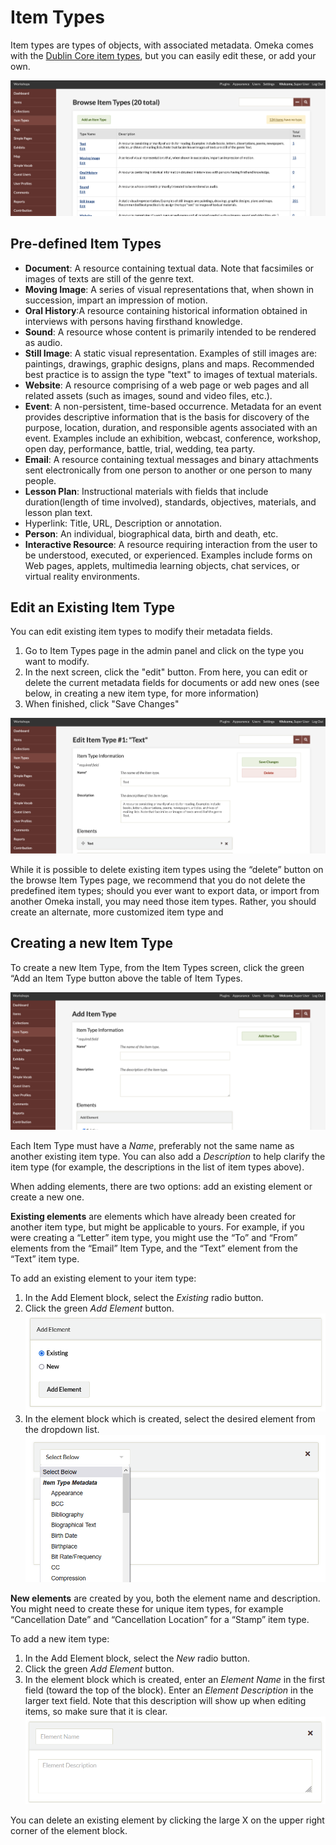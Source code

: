 # Item Types

Item types are types of objects, with associated metadata. Omeka comes with the [Dublin Core item types](https://www.dublincore.org/specifications/dublin-core/dcmi-terms/#section-7), but you can easily edit these, or add your own.

![Item types browse view](../doc_files/itemTypeBrowse.png)

Pre-defined Item Types
---------------------------------------------------------

-   **Document**: A resource containing textual data. Note that facsimiles or images of texts are still of the genre text.
-   **Moving Image**: A series of visual representations that, when shown in succession, impart an impression of motion.
-   **Oral History**:A resource containing historical information obtained in interviews with persons having firsthand knowledge.
-   **Sound**: A resource whose content is primarily intended to be rendered as audio.
-   **Still Image**: A static visual representation. Examples of still images are: paintings, drawings, graphic designs, plans and maps. Recommended best practice is to assign the type "text" to images of textual materials.
-   **Website**: A resource comprising of a web page or web pages and all related assets (such as images, sound and video files, etc.).
-   **Event**: A non-persistent, time-based occurrence. Metadata for an event provides descriptive information that is the basis for discovery of the purpose, location, duration, and responsible agents associated with an event. Examples include an exhibition, webcast, conference, workshop, open day, performance, battle, trial, wedding, tea party.
-   **Email**: A resource containing textual messages and binary attachments sent electronically from one person to another or one person to many people.
-   **Lesson Plan**: Instructional materials with fields that include duration(length of time involved), standards, objectives, materials, and lesson plan text.
-   Hyperlink: Title, URL, Description or annotation.
-   **Person**: An individual, biographical data, birth and death, etc.
-   **Interactive Resource**: A resource requiring interaction from the user to be understood, executed, or experienced. Examples include forms on Web pages, applets, multimedia learning objects, chat services, or virtual reality environments.

Edit an Existing Item Type 
---------------------------------------------------------------
You can edit existing item types to modify their metadata fields.

1.  Go to Item Types page in the admin panel and click on the type you want to modify.
2.  In the next screen, click the "edit" button. From here, you can edit or delete the current metadata fields for documents or add new ones (see below, in creating a new item type, for more information)
3.  When finished, click "Save Changes"

![Editing the Item Type “Text”](../doc_files/itemTypeEdit.png)

While it is possible to delete existing item types using the “delete” button on the browse Item Types page, we recommend that you do not delete the predefined item types; should you ever want to export data, or import from another Omeka install, you may need those item types. Rather, you should create an alternate, more customized item type and 

Creating a new Item Type
--------------------------------------------------------------
To create a new Item Type, from the Item Types screen, click the green “Add an Item Type button above the table of Item Types.

![Add Item Type basic view](../doc_files/itemTypeAdd.png)

Each Item Type must have a *Name*, preferably not the same name as another existing item type. You can also add a *Description* to help clarify the item type (for example, the descriptions in the list of item types above).

When adding elements, there are two options: add an existing element or create a new one.

**Existing elements** are elements which have already been created for another item type, but might be applicable to yours. For example, if you were creating a “Letter” item type, you might use the “To” and “From” elements from the “Email” Item Type, and the “Text” element from the “Text” item type.

To add an existing element to your item type: 

1. In the Add Element block, select the *Existing* radio button.
1. Click the green *Add Element* button.
![Add element block](../doc_files/itemTypeAddElm.png)
1. In the element block which is created, select the desired element from the dropdown list.
![Element block with dropdown list opened.](../doc_files/itemTypeExistElm.png)

**New elements** are created by you, both the element name and description. You might need to create these for unique item types, for example “Cancellation Date” and “Cancellation Location” for a “Stamp” item type.

To add a new item type:

1. In the Add Element block, select the *New* radio button.
1. Click the green *Add Element* button.
1. In the element block which is created, enter an *Element Name* in the first field (toward the top of the block). Enter an *Element Description* in the larger text field. Note that this description will show up when editing items, so make sure that it is clear.
![New element block with no input](../doc_files/itemTypeNewElm.png)

You can delete an existing element by clicking the large X on the upper right corner of the element block.
